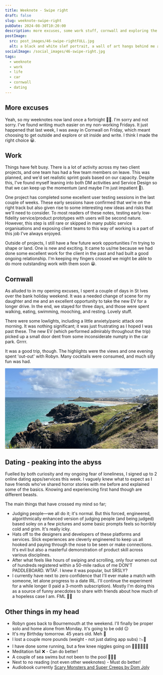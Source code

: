 ```yaml
---
title: Weeknote - Swipe right
draft: false
slug: weeknote-swipe-right
pubDate: 2024-08-30T10:20:00
description: more excuses, some work stuff, cornwall and exploring the world of dating in a digital age. This note covers the last couple of week until today 30th August 24.
postImage:
  src: post_images/46-swipe-rightFULL.jpg
  alt: a black and white slef portrait, a wall of art hangs behind me and my face hides behind my outstretched hands
socialImage: /social_images/46-swipe-right.jpg
tags:
  - weeknote
  - work
  - life
  - car
  - cornwall
  - dating
---
```


## More excuses

Yeah, so my weeknotes now land once a fortnight 🤷‍♂️. I'm sorry and not sorry. I've found writing much easier on my non-working Fridays. It just happened that last week, I was away in Cornwall on Friday, which meant choosing to get outside and explore or sit inside and write. I think I made the right choice 😀.

## Work

Things have felt busy. There is a lot of activity across my two client projects, and one team has had a few team members on leave. This was planned, and we'd set realistic sprint goals based on our capacity. Despite this, I've found myself leaning into both DM activities and Service Design so that we can keep up the momentum (and maybe I'm just impatient 😬).

One project has completed some excellent user testing sessions in the last couple of weeks. These early sessions have confirmed that we're on the right track but also given rise to some interesting new ideas and risks that we'll need to consider. To most readers of these notes, testing early low-fidelity service/product prototypes with users will be second nature. However, this step is still rare or skipped in many public service organisations and exposing client teams to this way of working is a part of this job I've always enjoyed.

Outside of projects, I still have a few future work opportunities I'm trying to shape or land. One is new and exciting. It came to us/me because we had done some excellent work for the client in the past and had built a good ongoing relationship. I'm keeping my fingers crossed we might be able to do more outstanding work with them soon 😀.

## Cornwall

As alluded to in my opening excuses, I spent a couple of days in St Ives over the bank holiday weekend. It was a needed change of scene for my daughter and me and an excellent opportunity to take the new EV for a longer drive. In the end, we stayed for three days, and those were spent walking, eating, swimming, mooching, and resting. Lovely stuff.

There were some lowlights, including a little anxiety/panic attack one morning. It was nothing significant; it was just frustrating as I hoped I was past these. The new EV (which performed admirably throughout the trip) picked up a small door dent from some inconsiderate numpty in the car park. Grrrr.

It was a good trip, though. The highlights were the views and one evening spent 'out-out' with Robyn. Many cocktails were consumed, and much silly fun was had.

![a landscape photograph of the coast of cornwall, taken on the coast path near to Zennor, looking towards St Ives](post_images/46-swipe-rightFULL.jpg)

## Dating - peaking into the abyss

Fuelled by both curiosity and my ongoing fear of loneliness, I signed up to 2 online dating apps/services this week. I vaguely knew what to expect as I have friends who've shared horror stories with me before and explained some of the basics. Knowing and experiencing first hand though are different beasts.

The main things that have crossed my mind so far;

- Judging people—we all do it; it's normal. But this forced, engineered, algorithmically enhanced version of judging people (and being judged) based soley on a few pictures and some basic prompts feels so horribly cold and grim. It's really icky.
- Hats off to the designers and developers of these platforms and services. Slick experiences are cleverly engineered to keep us all hooked and paying through the nose to be seen or make connections. It's evil but also a masterful demonstration of product skill across various disciplines.
- After what feels like hours of swiping and scrolling, only four women out of hundreds registered within a 50-mile radius of me DON'T PADDLEBOARD. WTAF. I knew it was popular, but SRSLY?
- I currently have next to zero confidence that I'll ever make a match with someone, let alone progress to a date IRL. I'll continue the experiment for a while longer (I paid a 3-month subscription). Mostly I'm doing this as a source of funny anecdotes to share with friends about how much of a hopeless case I am. FML 🤦‍♂️

## Other things in my head

- Robyn goes back to Bournemouth at the weekend. I'll finally be proper solo and home alone from Monday. It's going to be odd 😐
- It's my Birthday tomorrow. 45 years old. Meh 🎂
- I lost a couple more pounds (weight - not just dating app subs) 📉🎉
- I have done some running, but a few knee niggles going on 🏃🏻‍♂️🏃🏻‍♂️
- Meditation fail ❌ - Can do better!
- A couple of sea swims but not been to the pool 🏊🏻‍♂️
- Next to no reading (not even other weeknotes) - Must do better!
- Audiobook currently [Scary Monsters and Super Creeps by Dom Joly](https://www.audible.co.uk/pd/Scary-Monsters-and-Super-Creeps-Audiobook/B09XJFCCHD?ref_pageloadid=UsMdgAlHmYgbyGOg&ref=a_author_Do_c9_lProduct_1_3&pf_rd_p=af5062e9-57de-425c-9e02-6d8ad006b9aa&pf_rd_r=NPSG2Z074M9WA6TTA3HD&pageLoadId=o8OMGP9C8y6drvdK&creativeId=83220593-1d50-4883-bad4-b5d505543719) 